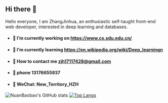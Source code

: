 ## Hi there 👋
Hello everyone, I am ZhangJinhua, an enthusiastic self-taught front-end web developer, interested in deep learning and databases.

- #### 🔭 I’m currently working on https://www.cs.sdu.edu.cn/
- #### 🌱 I’m currently learning https://en.wikipedia.org/wiki/Deep_learningn
- #### 👯 How to contact me zjh17117428@gmail.com
- #### 💬 phone 13176655937
- #### 📲 WeChat: New_Territory_HZH
<!--
**NuanBaobao/NuanBaobao** is a ✨ _special_ ✨ repository because its `README.md` (this file) appears on your GitHub profile.

Here are some ideas to get you started:

- 🔭 I’m currently working on ...
- 🌱 I’m currently learning ...
- 👯 I’m looking to collaborate on ...
- 🤔 I’m looking for help with ...
- 💬 Ask me about ...
- 📫 How to reach me: ...
- 😄 Pronouns: ...
- ⚡ Fun fact: ...

[![Top Langs](https://github-readme-stats.vercel.app/api/top-langs/?username=NuanBaobao&langs_count=8)](https://github.com/NuanBaobao/github-readme-stats)
[![Top Langs](https://github-readme-stats.vercel.app/api/top-langs/?username=NuanBaobao&exclude_repo=github-readme-stats,NuanBaobao.github.io)](https://github.com/NuanBaobao/github-readme-stats)


[![Top Langs](https://github-readme-stats.vercel.app/api/top-langs/?username=NuanBaobao)](https://github.com/NuanBaobao/github-readme-stats)
-->

![NuanBaobao's GitHub stats](https://github-readme-stats.vercel.app/api?username=NuanBaobao&show_icons=true&theme=tokyonight&count_private=true) 
[![Top Langs](https://github-readme-stats.vercel.app/api/top-langs/?username=NuanBaobao&layout=compact)](https://github.com/NuanBaobao/github-readme-stats)




